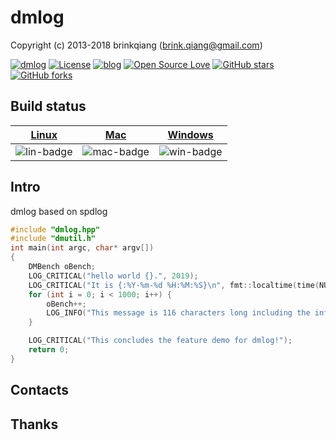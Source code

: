 # dmlog

Copyright (c) 2013-2018 brinkqiang (brink.qiang@gmail.com)

[![dmlog](https://img.shields.io/badge/brinkqiang-dmlog-blue.svg?style=flat-square)](https://github.com/brinkqiang/dmlog)
[![License](https://img.shields.io/badge/license-MIT-brightgreen.svg)](https://github.com/brinkqiang/dmlog/blob/master/LICENSE)
[![blog](https://img.shields.io/badge/Author-Blog-7AD6FD.svg)](https://brinkqiang.github.io/)
[![Open Source Love](https://badges.frapsoft.com/os/v3/open-source.png)](https://github.com/brinkqiang)
[![GitHub stars](https://img.shields.io/github/stars/brinkqiang/dmlog.svg?label=Stars)](https://github.com/brinkqiang/dmlog) 
[![GitHub forks](https://img.shields.io/github/forks/brinkqiang/dmlog.svg?label=Fork)](https://github.com/brinkqiang/dmlog)

## Build status
| [Linux][lin-link] | [Mac][mac-link] | [Windows][win-link] |
| :---------------: | :----------------: | :-----------------: |
| ![lin-badge]      | ![mac-badge]       | ![win-badge]        |

[lin-badge]: https://github.com/brinkqiang/dmlog/workflows/linux/badge.svg "linux build status"
[lin-link]:  https://github.com/brinkqiang/dmlog/actions/workflows/linux.yml "linux build status"
[mac-badge]: https://github.com/brinkqiang/dmlog/workflows/mac/badge.svg "mac build status"
[mac-link]:  https://github.com/brinkqiang/dmlog/actions/workflows/mac.yml "mac build status"
[win-badge]: https://github.com/brinkqiang/dmlog/workflows/win/badge.svg "win build status"
[win-link]:  https://github.com/brinkqiang/dmlog/actions/workflows/win.yml "win build status"

## Intro
dmlog based on spdlog
```cpp
#include "dmlog.hpp"
#include "dmutil.h"
int main(int argc, char* argv[])
{
    DMBench oBench;
    LOG_CRITICAL("hello world {}.", 2019);
    LOG_CRITICAL("It is {:%Y-%m-%d %H:%M:%S}\n", fmt::localtime(time(NULL)));
    for (int i = 0; i < 1000; i++) {
        oBench++;
        LOG_INFO("This message is 116 characters long including the info that comes before it. {}", i);
    }

    LOG_CRITICAL("This concludes the feature demo for dmlog!");
    return 0;
}
```
## Contacts

## Thanks

